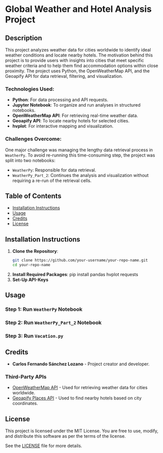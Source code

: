 # Global Weather and Hotel Analysis Project

## Description
This project analyzes weather data for cities worldwide to identify ideal weather conditions and locate nearby hotels. The motivation behind this project is to provide users with insights into cities that meet specific weather criteria and to help them find accommodation options within close proximity. The project uses Python, the OpenWeatherMap API, and the Geoapify API for data retrieval, filtering, and visualization. 

### Technologies Used:
- **Python**: For data processing and API requests.
- **Jupyter Notebook**: To organize and run analyses in structured notebooks.
- **OpenWeatherMap API**: For retrieving real-time weather data.
- **Geoapify API**: To locate nearby hotels for selected cities.
- **hvplot**: For interactive mapping and visualization.

### Challenges Overcome:
One major challenge was managing the lengthy data retrieval process in `WeatherPy`. To avoid re-running this time-consuming step, the project was split into two notebooks:
- `WeatherPy`: Responsible for data retrieval.
- `WeatherPy_Part_2`: Continues the analysis and visualization without requiring a re-run of the retrieval cells.

## Table of Contents
- [Installation Instructions](#installation-instructions)
- [Usage](#usage)
- [Credits](#credits)
- [License](#license)

## Installation Instructions
1. **Clone the Repository**:
   ```bash
   git clone https://github.com/your-username/your-repo-name.git
   cd your-repo-name
2. **Install Required Packages**:
  pip install pandas hvplot requests
3. **Set-Up API-Keys**

## Usage
### Step 1: Run `WeatherPy` Notebook
### Step 2: Run `WeatherPy_Part_2` Notebook
### Step 3: Run `Vacation.py`

## Credits
- **Carlos Fernando Sánchez Lozano** - Project creator and developer.
### Third-Party APIs
- [OpenWeatherMap API](https://openweathermap.org/api) - Used for retrieving weather data for cities worldwide.
- [Geoapify Places API](https://www.geoapify.com/) - Used to find nearby hotels based on city coordinates.

## License

This project is licensed under the MIT License. You are free to use, modify, and distribute this software as per the terms of the license.

See the [LICENSE](LICENSE) file for more details.

